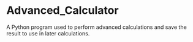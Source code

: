 # Advanced_Calculator
A Python program used to perform advanced calculations and save the result to use in later calculations.
